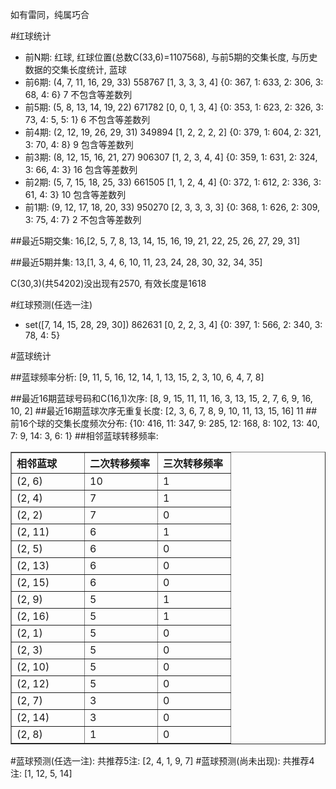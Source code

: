 <!-- 
.. title: 双色球2012101期(2012-08-28)数据分析报告
.. slug: slott-2012101-2012-08-28-report
.. date: 2012-08-29 08:00:00 UTC+08:00
.. tags: Lottery
.. link: 
.. description: 
.. type: text
-->

如有雷同，纯属巧合

<!-- TEASER_END-->

#红球统计

- 前N期: 红球, 红球位置(总数C(33,6)=1107568), 与前5期的交集长度, 与历史数据的交集长度统计, 蓝球
- 前6期: (4, 7, 11, 16, 29, 33) 558767 [1, 3, 3, 3, 4] {0: 367, 1: 633, 2: 306, 3: 68, 4: 6} 7 不包含等差数列
- 前5期: (5, 8, 13, 14, 19, 22) 671782 [0, 0, 1, 3, 4] {0: 353, 1: 623, 2: 326, 3: 73, 4: 5, 5: 1} 6 不包含等差数列
- 前4期: (2, 12, 19, 26, 29, 31) 349894 [1, 2, 2, 2, 2] {0: 379, 1: 604, 2: 321, 3: 70, 4: 8} 9 包含等差数列
- 前3期: (8, 12, 15, 16, 21, 27) 906307 [1, 2, 3, 4, 4] {0: 359, 1: 631, 2: 324, 3: 66, 4: 3} 16 包含等差数列
- 前2期: (5, 7, 15, 18, 25, 33) 661505 [1, 1, 2, 4, 4] {0: 372, 1: 612, 2: 336, 3: 61, 4: 3} 10 包含等差数列
- 前1期: (9, 12, 17, 18, 20, 33) 950270 [2, 3, 3, 3, 3] {0: 368, 1: 626, 2: 309, 3: 75, 4: 7} 2 不包含等差数列

##最近5期交集:
16,[2, 5, 7, 8, 13, 14, 15, 16, 19, 21, 22, 25, 26, 27, 29, 31]

##最近5期并集:
13,[1, 3, 4, 6, 10, 11, 23, 24, 28, 30, 32, 34, 35]

C(30,3)(共54202)没出现有2570, 
有效长度是1618

#红球预测(任选一注)

- set([7, 14, 15, 28, 29, 30]) 862631 [0, 2, 2, 3, 4] {0: 397, 1: 566, 2: 340, 3: 78, 4: 5}

#蓝球统计

##蓝球频率分析:
[9, 11, 5, 16, 12, 14, 1, 13, 15, 2, 3, 10, 6, 4, 7, 8]

##最近16期蓝球号码和C(16,1)次序:
[8, 9, 15, 11, 11, 16, 3, 13, 15, 2, 7, 6, 9, 16, 10, 2]
##最近16期蓝球次序无重复长度:
[2, 3, 6, 7, 8, 9, 10, 11, 13, 15, 16] 11
##前16个球的交集长度频次分布:
{10: 416, 11: 347, 9: 285, 12: 168, 8: 102, 13: 40, 7: 9, 14: 3, 6: 1}
##相邻蓝球转移频率:
<table border="1" class="table table-striped dataframe">
  <thead>
    <tr style="text-align: left;">
      <th style="min-width: 100px;">相邻蓝球</th>
      <th style="min-width: 100px;">二次转移频率</th>
      <th style="min-width: 100px;">三次转移频率</th>
    </tr>
  </thead>
  <tbody>
    <tr>
      <td>  (2, 6)</td>
      <td> 10</td>
      <td> 1</td>
    </tr>
    <tr>
      <td>  (2, 4)</td>
      <td>  7</td>
      <td> 1</td>
    </tr>
    <tr>
      <td>  (2, 2)</td>
      <td>  7</td>
      <td> 0</td>
    </tr>
    <tr>
      <td> (2, 11)</td>
      <td>  6</td>
      <td> 1</td>
    </tr>
    <tr>
      <td>  (2, 5)</td>
      <td>  6</td>
      <td> 0</td>
    </tr>
    <tr>
      <td> (2, 13)</td>
      <td>  6</td>
      <td> 0</td>
    </tr>
    <tr>
      <td> (2, 15)</td>
      <td>  6</td>
      <td> 0</td>
    </tr>
    <tr>
      <td>  (2, 9)</td>
      <td>  5</td>
      <td> 1</td>
    </tr>
    <tr>
      <td> (2, 16)</td>
      <td>  5</td>
      <td> 1</td>
    </tr>
    <tr>
      <td>  (2, 1)</td>
      <td>  5</td>
      <td> 0</td>
    </tr>
    <tr>
      <td>  (2, 3)</td>
      <td>  5</td>
      <td> 0</td>
    </tr>
    <tr>
      <td> (2, 10)</td>
      <td>  5</td>
      <td> 0</td>
    </tr>
    <tr>
      <td> (2, 12)</td>
      <td>  5</td>
      <td> 0</td>
    </tr>
    <tr>
      <td>  (2, 7)</td>
      <td>  3</td>
      <td> 0</td>
    </tr>
    <tr>
      <td> (2, 14)</td>
      <td>  3</td>
      <td> 0</td>
    </tr>
    <tr>
      <td>  (2, 8)</td>
      <td>  1</td>
      <td> 0</td>
    </tr>
  </tbody>
</table>
#蓝球预测(任选一注):
共推荐5注: [2, 4, 1, 9, 7]
#蓝球预测(尚未出现):
共推荐4注: [1, 12, 5, 14]

